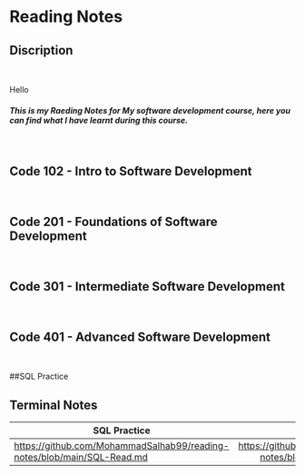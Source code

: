 

# Reading Notes
## Discription
<br>

Hello 
<h5>This is my Raeding Notes for My software development course,
here you can find what I have learnt during this course.</h5>
<br>


## Code 102 - Intro to Software Development
<br>

## Code 201 - Foundations of Software Development
<br>

## Code 301 - Intermediate Software Development
<br>

## Code 401 - Advanced Software Development
<br>

##SQL Practice


## Terminal Notes


| SQL Practice      | Terminal Notes          | Cool  |
| ------------- |:-------------:| -----:|
| https://github.com/MohammadSalhab99/reading-notes/blob/main/SQL-Read.md    | https://github.com/MohammadSalhab99/reading-notes/blob/main/Terminal%20Notes.md| https://github.com/MohammadSalhab99/reading-notes/blob/main/TheGrowthMindset.md |

